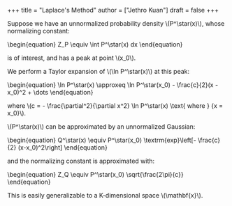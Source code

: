 +++
title = "Laplace's Method"
author = ["Jethro Kuan"]
draft = false
+++

Suppose we have an unnormalized probability density \\(P^\star(x)\\),
whose normalizing constant:

\begin{equation}
  Z\_P \equiv \int P^\star(x) dx
\end{equation}

is of interest, and has a peak at point \\(x\_0\\).

We perform a Taylor expansion of \\(\ln P^\star(x)\\) at this peak:

\begin{equation}
  \ln P^\star(x) \approxeq \ln P^\star(x\_0) - \frac{c}{2}(x - x\_0)^2 + \dots
\end{equation}

where \\(c = - \frac{\partial^2}{\partial x^2} \ln P^\star(x) \text{
where } {x = x\_0}\\).

\\(P^\star(x)\\) can be approximated by an unnormalized Gaussian:

\begin{equation}
  Q^\star(x) \equiv P^\star(x\_0) \textrm{exp}\left[- \frac{c}{2} (x-x\_0)^2\right]
\end{equation}

and the normalizing constant is approximated with:

\begin{equation}
  Z\_Q \equiv P^\star(x\_0) \sqrt{\frac{2\pi}{c}}
\end{equation}

This is easily generalizable to a K-dimensional space \\(\mathbf{x}\\).